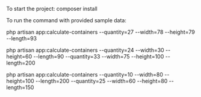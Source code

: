 To start the project:
composer install

To run the command with provided sample data:

php artisan app:calculate-containers --quantity=27 --width=78 --height=79 --length=93

php artisan app:calculate-containers --quantity=24 --width=30 --height=60 --length=90 --quantity=33 --width=75 --height=100 --length=200

php artisan app:calculate-containers --quantity=10 --width=80 --height=100 --length=200 --quantity=25 --width=60 --height=80 --length=150

